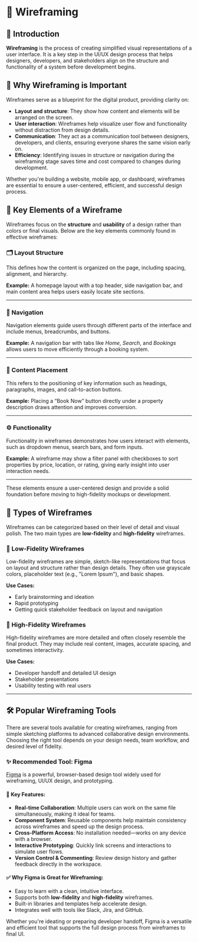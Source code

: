 # 🧩 Wireframing

## 📌 Introduction

**Wireframing** is the process of creating simplified visual representations of a user interface. It is a key step in the UI/UX design process that helps designers, developers, and stakeholders align on the structure and functionality of a system before development begins.

## 🎯 Why Wireframing is Important

Wireframes serve as a blueprint for the digital product, providing clarity on:

- **Layout and structure**: They show how content and elements will be arranged on the screen.
- **User interaction**: Wireframes help visualize user flow and functionality without distraction from design details.
- **Communication**: They act as a communication tool between designers, developers, and clients, ensuring everyone shares the same vision early on.
- **Efficiency**: Identifying issues in structure or navigation during the wireframing stage saves time and cost compared to changes during development.

Whether you're building a website, mobile app, or dashboard, wireframes are essential to ensure a user-centered, efficient, and successful design process.

## 🧱 Key Elements of a Wireframe

Wireframes focus on the **structure** and **usability** of a design rather than colors or final visuals. Below are the key elements commonly found in effective wireframes:

### 🗂️ Layout Structure
This defines how the content is organized on the page, including spacing, alignment, and hierarchy.

**Example:** A homepage layout with a top header, side navigation bar, and main content area helps users easily locate site sections.

---

### 🧭 Navigation
Navigation elements guide users through different parts of the interface and include menus, breadcrumbs, and buttons.

**Example:** A navigation bar with tabs like *Home*, *Search*, and *Bookings* allows users to move efficiently through a booking system.

---

### 📝 Content Placement
This refers to the positioning of key information such as headings, paragraphs, images, and call-to-action buttons.

**Example:** Placing a “Book Now” button directly under a property description draws attention and improves conversion.

---

### ⚙️ Functionality
Functionality in wireframes demonstrates how users interact with elements, such as dropdown menus, search bars, and form inputs.

**Example:** A wireframe may show a filter panel with checkboxes to sort properties by price, location, or rating, giving early insight into user interaction needs.

---

These elements ensure a user-centered design and provide a solid foundation before moving to high-fidelity mockups or development.

## 🧾 Types of Wireframes

Wireframes can be categorized based on their level of detail and visual polish. The two main types are **low-fidelity** and **high-fidelity** wireframes.

### 🔹 Low-Fidelity Wireframes

Low-fidelity wireframes are simple, sketch-like representations that focus on layout and structure rather than design details. They often use grayscale colors, placeholder text (e.g., "Lorem Ipsum"), and basic shapes.

**Use Cases:**
- Early brainstorming and ideation
- Rapid prototyping
- Getting quick stakeholder feedback on layout and navigation

### 🔸 High-Fidelity Wireframes

High-fidelity wireframes are more detailed and often closely resemble the final product. They may include real content, images, accurate spacing, and sometimes interactivity.

**Use Cases:**
- Developer handoff and detailed UI design
- Stakeholder presentations
- Usability testing with real users

---


## 🛠️ Popular Wireframing Tools

There are several tools available for creating wireframes, ranging from simple sketching platforms to advanced collaborative design environments. Choosing the right tool depends on your design needs, team workflow, and desired level of fidelity.

### ✨ Recommended Tool: Figma

[Figma](https://www.figma.com/) is a powerful, browser-based design tool widely used for wireframing, UI/UX design, and prototyping.

#### 🔑 Key Features:
- **Real-time Collaboration**: Multiple users can work on the same file simultaneously, making it ideal for teams.
- **Component System**: Reusable components help maintain consistency across wireframes and speed up the design process.
- **Cross-Platform Access**: No installation needed—works on any device with a browser.
- **Interactive Prototyping**: Quickly link screens and interactions to simulate user flows.
- **Version Control & Commenting**: Review design history and gather feedback directly in the workspace.

#### ✅ Why Figma is Great for Wireframing:
- Easy to learn with a clean, intuitive interface.
- Supports both **low-fidelity** and **high-fidelity** wireframes.
- Built-in libraries and templates help accelerate design.
- Integrates well with tools like Slack, Jira, and GitHub.

Whether you're ideating or preparing developer handoff, Figma is a versatile and efficient tool that supports the full design process from wireframes to final UI.







